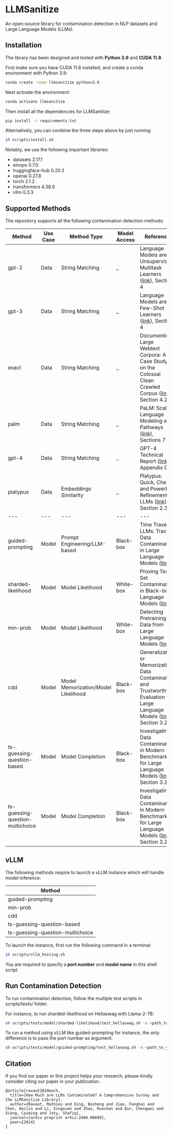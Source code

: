 # LLMSanitize
An open-source library for contamination detection in NLP datasets and Large Language Models (LLMs).  

## Installation
The library has been designed and tested with **Python 3.9** and **CUDA 11.8**.  

First make sure you have CUDA 11.8 installed, and create a conda environment with Python 3.9: 
```bash
conda create -name llmsanitize python=3.9
```

Next activate the environment:
```bash
conda activate llmsanitize
```

Then install all the dependencies for LLMSanitize:
```bash
pip install -r requirements.txt
```

Alternatively, you can combine the three steps above by just running:  
```bash
sh scripts/install.sh
```

Notably, we use the following important libraries:
- datasets 2.17.1
- einops 0.7.0
- huggingface-hub 0.20.3
- openai 0.27.8
- torch 2.1.2
- transformers 4.38.0
- vllm 0.3.3

## Supported Methods
The repository supports all the following contamination detection methods:

| **Method** | **Use Case** | **Method Type** | **Model Access** | **Reference** |  
|---|---|---|---|------------------------------------------------------|
| gpt-2 | Data | String Matching | _ | Language Models are Unsupervised Multitask Learners ([link](https://d4mucfpksywv.cloudfront.net/better-language-models/language_models_are_unsupervised_multitask_learners.pdf)), Section 4 |
| gpt-3 | Data | String Matching | _ | Language Models are Few-Shot Learners ([link](https://arxiv.org/abs/2005.14165)), Section 4 |
| exact | Data | String Matching | _ | Documenting Large Webtext Corpora: A Case Study on the Colossal Clean Crawled Corpus ([link](https://arxiv.org/abs/2104.08758)), Section 4.2 |
| palm | Data | String Matching | _ | PaLM: Scaling Language Modeling with Pathways ([link](https://arxiv.org/abs/2204.02311)), Sections 7-8 |
| gpt-4 | Data | String Matching | _ | GPT-4 Technical Report ([link](https://arxiv.org/abs/2303.08774)), Appendix C |
| platypus | Data | Embeddings Similarity | _ | Platypus: Quick, Cheap, and Powerful Refinement of LLMs ([link](https://arxiv.org/abs/2308.07317)), Section 2.3 |
|---|---|---|---|---|
| guided-prompting | Model | Prompt Engineering/LLM-based | Black-box | Time Travel in LLMs: Tracing Data Contamination in Large Language Models ([link](https://arxiv.org/abs/2308.08493)) |
| sharded-likelihood | Model | Model Likelihood | White-box | Proving Test Set Contamination in Black-box Language Models ([link](https://arxiv.org/abs/2310.17623)) |
| min-prob | Model | Model Likelihood | White-box | Detecting Pretraining Data from Large Language Models ([link](https://arxiv.org/abs/2310.16789)) |
| cdd | Model | Model Memorization/Model Likelihood | Black-box | Generalization or Memorization: Data Contamination and Trustworthy Evaluation for Large Language Models ([link](https://arxiv.org/abs/2402.15938)), Section 3.2 |
| ts-guessing-question-based | Model | Model Completion | Black-box | Investigating Data Contamination in Modern Benchmarks for Large Language Models ([link](https://arxiv.org/abs/2311.09783)), Section 3.2.1 |
| ts-guessing-question-multichoice | Model | Model Completion | Black-box | Investigating Data Contamination in Modern Benchmarks for Large Language Models ([link](https://arxiv.org/abs/2311.09783)), Section 3.2.2 |

## vLLM
The following methods require to launch a vLLM instance which will handle model inference:

| **Method** | 
|---|
| guided-prompting |
| min-prob |
| cdd |
| ts-guessing-question-based |
| ts-guessing-question-multichoice |

To launch the instance, first run the following command in a terminal: 
```bash
sh scripts/vllm_hosting.sh
```
You are required to specify a **port number** and **model name** in this shell script. 

## Run Contamination Detection
To run contamination detection, follow the multiple test scripts in scripts/tests/ folder.  

For instance, to run sharded-likelihood on Hellaswag with Llama-2-7B:
```bash
sh scripts/tests/model/sharded-likelihood/test_hellaswag.sh -m <path_to_your_llama-2-7b_folder> 
```

To run a method using vLLM like guided-prompting for instance, the only difference is to pass the port number as argument:
```bash
sh scripts/tests/model/guided-prompting/test_hellaswag.sh -m <path_to_your_llama-2-7b_folder> -p <port_number_from_your_vllm_instance>
```


## Citation

If you find our paper or this project helps your research, please kindly consider citing our paper in your publication.


```
@article{ravaut2024much,
  title={How Much are LLMs Contaminated? A Comprehensive Survey and the LLMSanitize Library},
  author={Ravaut, Mathieu and Ding, Bosheng and Jiao, Fangkai and Chen, Hailin and Li, Xingxuan and Zhao, Ruochen and Qin, Chengwei and Xiong, Caiming and Joty, Shafiq},
  journal={arXiv preprint arXiv:2404.00699},
  year={2024}
}
```
